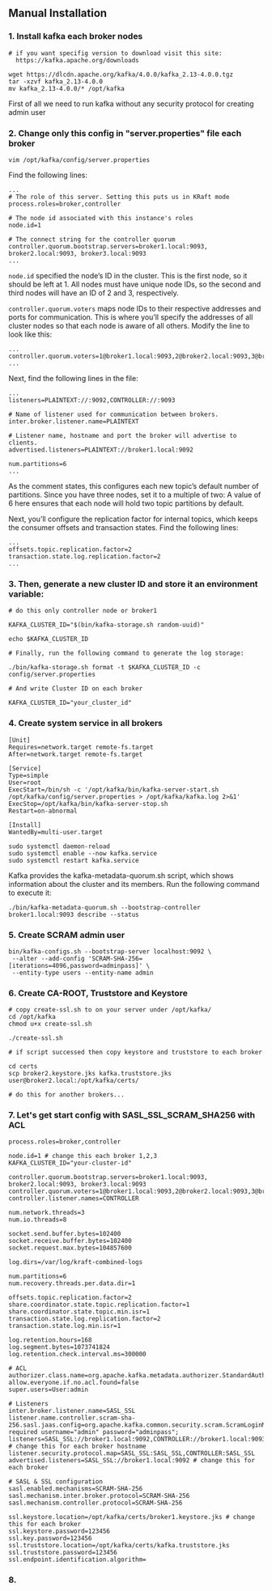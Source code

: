 ## Manual Installation
### 1. Install kafka each broker nodes

```
# if you want specifig version to download visit this site: 
  https://kafka.apache.org/downloads

wget https://dlcdn.apache.org/kafka/4.0.0/kafka_2.13-4.0.0.tgz
tar -xzvf kafka_2.13-4.0.0
mv kafka_2.13-4.0.0/* /opt/kafka
```
First of all we need to run kafka without any security protocol for creating admin user
### 2. Change only this config in "server.properties" file each broker

```
vim /opt/kafka/config/server.properties
```


Find the following lines:
```
...
# The role of this server. Setting this puts us in KRaft mode
process.roles=broker,controller

# The node id associated with this instance's roles
node.id=1

# The connect string for the controller quorum
controller.quorum.bootstrap.servers=broker1.local:9093, broker2.local:9093, broker3.local:9093
...
```

```node.id``` specified the node’s ID in the cluster. This is the first node, so it should be left at 1. All nodes must have unique node IDs, so the second and third nodes will have an ID of 2 and 3, respectively.

```controller.quorum.voters``` maps node IDs to their respective addresses and ports for communication. This is where you’ll specify the addresses of all cluster nodes so that each node is aware of all others. Modify the line to look like this:

```
...
controller.quorum.voters=1@broker1.local:9093,2@broker2.local:9093,3@broker3.local:9093
...
```

Next, find the following lines in the file:
```
...
listeners=PLAINTEXT://:9092,CONTROLLER://:9093

# Name of listener used for communication between brokers.
inter.broker.listener.name=PLAINTEXT

# Listener name, hostname and port the broker will advertise to clients.
advertised.listeners=PLAINTEXT://broker1.local:9092

num.partitions=6
...
```
As the comment states, this configures each new topic’s default number of partitions. Since you have three nodes, set it to a multiple of two:
A value of 6 here ensures that each node will hold two topic partitions by default.


Next, you’ll configure the replication factor for internal topics, which keeps the consumer offsets and transaction states. Find the following lines:
```
...
offsets.topic.replication.factor=2
transaction.state.log.replication.factor=2
...
```

### 3. Then, generate a new cluster ID and store it an environment variable:
```
# do this only controller node or broker1
 
KAFKA_CLUSTER_ID="$(bin/kafka-storage.sh random-uuid)"

echo $KAFKA_CLUSTER_ID

# Finally, run the following command to generate the log storage:

./bin/kafka-storage.sh format -t $KAFKA_CLUSTER_ID -c config/server.properties

# And write Cluster ID on each broker

KAFKA_CLUSTER_ID="your_cluster_id"

```
### 4. Create system service in all brokers

```
[Unit]
Requires=network.target remote-fs.target
After=network.target remote-fs.target

[Service]
Type=simple
User=root
ExecStart=/bin/sh -c '/opt/kafka/bin/kafka-server-start.sh /opt/kafka/config/server.properties > /opt/kafka/kafka.log 2>&1'
ExecStop=/opt/kafka/bin/kafka-server-stop.sh
Restart=on-abnormal

[Install]
WantedBy=multi-user.target
```
```
sudo systemctl daemon-reload
sudo systemctl enable --now kafka.service
sudo systemctl restart kafka.service
```
Kafka provides the kafka-metadata-quorum.sh script, which shows information about the cluster and its members. Run the following command to execute it:
```
./bin/kafka-metadata-quorum.sh --bootstrap-controller broker1.local:9093 describe --status
```

### 5. Create SCRAM admin user
```
bin/kafka-configs.sh --bootstrap-server localhost:9092 \
 --alter --add-config 'SCRAM-SHA-256=[iterations=4096,password=adminpass]' \
 --entity-type users --entity-name admin
```

### 6. Create CA-ROOT, Truststore and Keystore

```
# copy create-ssl.sh to on your server under /opt/kafka/
cd /opt/kafka
chmod u+x create-ssl.sh

./create-ssl.sh

# if script successed then copy keystore and truststore to each broker

cd certs
scp broker2.keystore.jks kafka.truststore.jks user@broker2.local:/opt/kafka/certs/

# do this for another brokers...

```

### 7. Let's get start config with SASL_SSL_SCRAM_SHA256 with ACL

```
process.roles=broker,controller

node.id=1 # change this each broker 1,2,3
KAFKA_CLUSTER_ID="your-cluster-id"

controller.quorum.bootstrap.servers=broker1.local:9093, broker2.local:9093, broker3.local:9093
controller.quorum.voters=1@broker1.local:9093,2@broker2.local:9093,3@broker3.local:9093
controller.listener.names=CONTROLLER

num.network.threads=3
num.io.threads=8

socket.send.buffer.bytes=102400
socket.receive.buffer.bytes=102400
socket.request.max.bytes=104857600

log.dirs=/var/log/kraft-combined-logs

num.partitions=6
num.recovery.threads.per.data.dir=1

offsets.topic.replication.factor=2
share.coordinator.state.topic.replication.factor=1
share.coordinator.state.topic.min.isr=1
transaction.state.log.replication.factor=2
transaction.state.log.min.isr=1

log.retention.hours=168
log.segment.bytes=1073741824
log.retention.check.interval.ms=300000

# ACL
authorizer.class.name=org.apache.kafka.metadata.authorizer.StandardAuthorizer
allow.everyone.if.no.acl.found=false
super.users=User:admin

# Listeners
inter.broker.listener.name=SASL_SSL
listener.name.controller.scram-sha-256.sasl.jaas.config=org.apache.kafka.common.security.scram.ScramLoginModule required username="admin" password="adminpass";
listeners=SASL_SSL://broker1.local:9092,CONTROLLER://broker1.local:9093 # change this for each broker hostname
listener.security.protocol.map=SASL_SSL:SASL_SSL,CONTROLLER:SASL_SSL
advertised.listeners=SASL_SSL://broker1.local:9092 # change this for each broker 

# SASL & SSL configuration
sasl.enabled.mechanisms=SCRAM-SHA-256
sasl.mechanism.inter.broker.protocol=SCRAM-SHA-256
sasl.mechanism.controller.protocol=SCRAM-SHA-256

ssl.keystore.location=/opt/kafka/certs/broker1.keystore.jks # change this for each broker
ssl.keystore.password=123456
ssl.key.password=123456
ssl.truststore.location=/opt/kafka/certs/kafka.truststore.jks
ssl.truststore.password=123456
ssl.endpoint.identification.algorithm=
```

### 8.